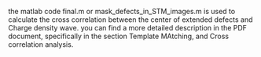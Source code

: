 the matlab code final.m or mask_defects_in_STM_images.m is used to calculate the cross correlation between the center of extended defects and Charge density wave.
you can find a more detailed description in the PDF document, specifically in the section Template MAtching, and Cross correlation analysis.
